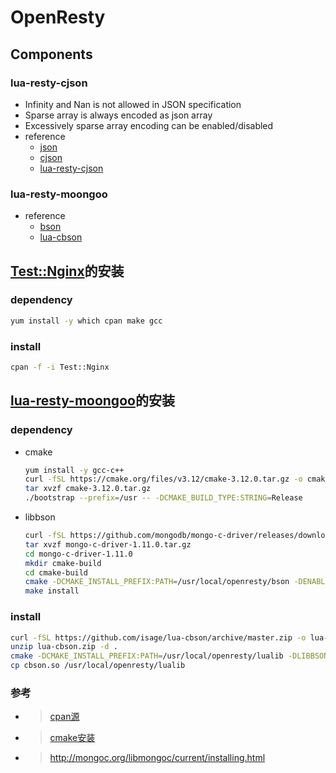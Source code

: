 
OpenResty
=========

Components
----------

### lua-resty-cjson

* Infinity and Nan is not allowed in JSON specification
* Sparse array is always encoded as json array
* Excessively sparse array encoding can be enabled/disabled
* reference
  * [json](http://www.json.org/)
  * [cjson](https://www.kyne.com.au/~mark/software/lua-cjson-manual.html)
  * [lua-resty-cjson](https://github.com/openresty/lua-cjson)

### lua-resty-moongoo

* reference
  * [bson](http://bsonspec.org)
  * [lua-cbson](https://github.com/isage/lua-cbson)

[Test::Nginx](https://metacpan.org/pod/Test::Nginx)的安装
--------------------------------------------------------

### dependency

```bash
yum install -y which cpan make gcc
```

### install

```bash
cpan -f -i Test::Nginx
```

[lua-resty-moongoo](https://github.com/isage/lua-resty-moongoo)的安装
--------------------------------------------------------------------

### dependency

* cmake
  ```bash
  yum install -y gcc-c++
  curl -fSL https://cmake.org/files/v3.12/cmake-3.12.0.tar.gz -o cmake-3.12.0.tar.gz
  tar xvzf cmake-3.12.0.tar.gz
  ./bootstrap --prefix=/usr -- -DCMAKE_BUILD_TYPE:STRING=Release
  ```

* libbson
  ```bash
  curl -fSL https://github.com/mongodb/mongo-c-driver/releases/download/1.11.0/mongo-c-driver-1.11.0.tar.gz -o mongo-c-driver-1.11.0.tar.gz
  tar xvzf mongo-c-driver-1.11.0.tar.gz
  cd mongo-c-driver-1.11.0
  mkdir cmake-build
  cd cmake-build
  cmake -DCMAKE_INSTALL_PREFIX:PATH=/usr/local/openresty/bson -DENABLE_AUTOMATIC_INIT_AND_CLEANUP=OFF -DCMAKE_BUILD_TYPE=Release -DENABLE_BSON=ONLY ..
  make install
  ```

### install

```bash
curl -fSL https://github.com/isage/lua-cbson/archive/master.zip -o lua-cbson.zip
unzip lua-cbson.zip -d .
cmake -DCMAKE_INSTALL_PREFIX:PATH=/usr/local/openresty/lualib -DLIBBSON_INCLUDE_DIR:PATH=/usr/local/openresty/bson/include/libbson-1.0 -DLIBBSON_LIBRARY:FILEPATH=/usr/local/openresty/bson/lib64/libbson-1.0.so ..
cp cbson.so /usr/local/openresty/lualib
```

### 参考

* >[cpan源](http://www.361way.com/change-cpan-default-mirror/5094.html)
* >[cmake安装](https://cmake.org/install/)
* >http://mongoc.org/libmongoc/current/installing.html
